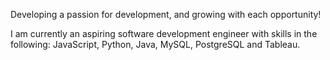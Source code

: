 Developing a passion for development, and growing with each opportunity!

I am currently an aspiring software development engineer with skills in the following: JavaScript, Python, Java, MySQL, PostgreSQL and Tableau. 


